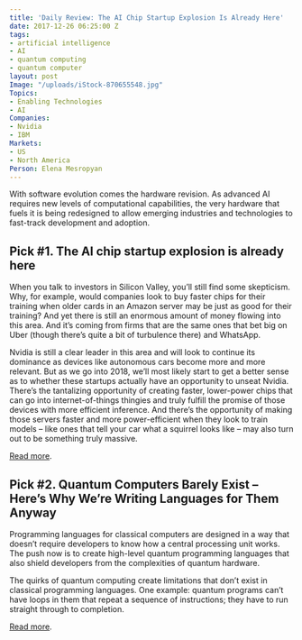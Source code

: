 ```yaml
---
title: 'Daily Review: The AI Chip Startup Explosion Is Already Here'
date: 2017-12-26 06:25:00 Z
tags:
- artificial intelligence
- AI
- quantum computing
- quantum computer
layout: post
Image: "/uploads/iStock-870655548.jpg"
Topics:
- Enabling Technologies
- AI
Companies:
- Nvidia
- IBM
Markets:
- US
- North America
Person: Elena Mesropyan
---
```


With software evolution comes the hardware revision. As advanced AI requires new levels of computational capabilities, the very hardware that fuels it is being redesigned to allow emerging industries and technologies to fast-track development and adoption.

## Pick #1. The AI chip startup explosion is already here

When you talk to investors in Silicon Valley, you’ll still find some skepticism. Why, for example, would companies look to buy faster chips for their training when older cards in an Amazon server may be just as good for their training? And yet there is still an enormous amount of money flowing into this area. And it’s coming from firms that are the same ones that bet big on Uber (though there’s quite a bit of turbulence there) and WhatsApp.

Nvidia is still a clear leader in this area and will look to continue its dominance as devices like autonomous cars become more and more relevant. But as we go into 2018, we’ll most likely start to get a better sense as to whether these startups actually have an opportunity to unseat Nvidia. There’s the tantalizing opportunity of creating faster, lower-power chips that can go into internet-of-things thingies and truly fulfill the promise of those devices with more efficient inference. And there’s the opportunity of making those servers faster and more power-efficient when they look to train models – like ones that tell your car what a squirrel looks like – may also turn out to be something truly massive.

[Read more](https://techcrunch.com/2017/12/24/the-ai-chip-startup-explosion-is-already-here/).

## Pick #2. Quantum Computers Barely Exist – Here’s Why We’re Writing Languages for Them Anyway

Programming languages for classical computers are designed in a way that doesn’t require developers to know how a central processing unit works. The push now is to create high-level quantum programming languages that also shield developers from the complexities of quantum hardware.

The quirks of quantum computing create limitations that don’t exist in classical programming languages. One example: quantum programs can’t have loops in them that repeat a sequence of instructions; they have to run straight through to completion.

[Read more](https://www.technologyreview.com/s/609774/quantum-computers-barely-exist-heres-why-were-writing-languages-for-them-anyway/).
